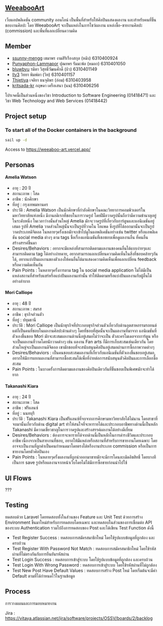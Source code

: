 ## [WeeabooArt](https://befitting-literature-a91.notion.site/WeeabooArt-3a18979db3dd4e12a816db0cf0167f20)

เว็บแอปพลิเคชัน community ออนไลน์ เป็นพื้นที่สำหรับให้ศิลปินแสดงผลงาน และสำหรับคนที่ชื่นชอบงานศิลปะ โดย WeeabooArt จะเป็นแหล่งในการโชว์ผลงาน แหล่งซื้อ-ขายงานศิลปะ (commission) และพื่นที่แลกเปลี่ยนความคิด

## Member
- [ssunny-mengg](https://github.com/ssunny-mengg) เขมาพร งามสิริเรืองสกุล (หมิง) 6310400924
- [Punyaphon-Lammapor](https://github.com/Punyaphon-Lammapor) ปุณยพร รัมมะพ้อ (หมอก) 6310401050
- [bluwbyu](https://github.com/bluwbyu) รมิตา วิสุทธิ์วัฒนศักดิ์ (บิว) 6310401149
- [lly3](https://github.com/lly3) วิทยา พิมพ์ตา (วิท) 6310401157
- [Thjetiya](https://github.com/Thjetiya) เจติยา ธนจุติพร (อ๋อม) 6310403958
- [kritsada-kr](https://github.com/kritsada-kr) กฤษดา เครือเสนา (นน) 6310406256

โปรเจคนี้เป็นส่วนหนึ่งของวิชา Introduction to Software Engineering (01418471) และ วิชา Web Technology and Web Services (01418442)

## Project setup
### To start all of the Docker containers in the background

```sh
sail up -d
```

Access to https://weeaboo-art.vercel.app/

## Personas
#### Amelia Watson
- อายุ : 20 ปี
- สถานะภาพ : โสด
- อาชีพ : นักศึกษา
- ที่อยู่ : กรุงเทพมหานคร
- ประวัติ : Amelia Watson เป็นนักศึกษาที่กำลังศึกษาในคณะวิทยาการคอมพิวเตอร์ในมหาวิทยาลัยแห่งหนึ่ง มีงานอดิเรกที่ชอบในการวาดรูป โดยฝีมือวาดรูปนั้นถือว่ามีความชำนาญอยู่ในระดับหนึ่ง ในเวลาว่างนั้นส่วนใหญ่ Amelia มักจะวาดรูปที่เกี่ยวกับการ์ตูนและแอนิเมชันอยู่เสมอ รูปที่ Amelia วาดส่วนใหญ่นั้นจะเป็นรูปที่วาดใน
ไอแพด ซึ่งรูปที่ได้ออกมานั้นจะเป็นรูปวาดประเภทดิจิตอล ในหลายๆครั้งเธอมักจะเข้าไปดูในแอพลิเคชันอย่างเช่น twitter หรือแอพลิเคชัน social media ต่างๆ ตาม tags ชื่อเรื่องแอนิเมชันที่เธอชอบเพื่อดูผลงานอื่น ที่คนอื่นสร้างสรรค์ขึ้นมา
- Desires/Behaviors : อยากจะมีแหล่งที่สามารถติดตามผลงานของคนอื่นได้แบบง่ายๆและสามารถติดตาม tag ได้อย่างง่ายดาย, อยากสามารถแลกเปลี่ยนความคิดเห็นในสิ่งที่ชอบคล้ายๆกันได้, อยากแบ่งปันผลงานของตัวเองให้คนอื่นได้มาแสดงความคิดเห็นเพื่อแลกเปลี่ยน feedback หรือความคิดเห็นกัน
- Pain Points : ในหลายๆครั้งการตาม tag ใน social media application ไม่ได้มีเป็นแหล่งสถานที่สำหรับแชร์หรือแบ่งปันผลงานเท่านั้น ทำให้ติดตามหรือแบ่งปันผลงานกับผู้อื่นได้อย่างลำบาก

#### Mori Calliope
- อายุ : 48 ปี
- สถานะภาพ : สมรส
- อาชีพ : ธุรกิจส่วนตัว
- ที่อยู่ : ปทุมธานี
- ประวัติ : Mori Calliope เป็นนักธุรกิจที่ประกอบธุรกิจส่วนตัวเกี่ยวกับด้านอุตสาหกรรมรถยนต์ แต่ก็เป็นคนที่ชอบในผลงานศิลปะด้านต่างๆ โดยที่ชอบที่สุดนั้นจะเป็นผลงานที่มาจาก แอนิเมชันที่ตัวเองชื่นชอบ Mori มักจะสะสมผลงานด้านนี้อยู่เสมอไม่ว่าจะเป็น ตัวละครโมเดลจากการ์ตูน หรือจะเป็นผลงานที่วาดโดยนักวาดต่างๆ เช่น ผลงาน Fan arts ก็มีการเก็บสะสมเช่นเดียวกัน โดยส่วนใหญ่จะเป็นผลงานดิจิตอล เขามักชอบที่จะสนับสนุนศิลปินอยู่เสมอผ่านการซื้อภาพวาดต่างๆ
- Desires/Behaviors : เป็นคนชอบสะสมผลงานที่เกี่ยวกับแอนิเมชันที่ตัวเองชื่นชอบอยู่เสมอ, อยากให้มีการแยกผลงานที่สามารถซื้อสะสมได้เพื่อที่ง่ายต่อการสนับสนุนตัวศิลปินและการเลือกซื้อสะสม
- Pain Points : ในบางครั้งการติดตามผลงานของศิลปินเดียวกันที่ชื่นชอบเป็นพิเศษมักจะทำได้ยาก 

#### Takanashi Kiara
- อายุ : 24 ปี
- สถานะภาพ : โสด
- อาชีพ : ฟรีแลนซ์
- ที่อยู่ : นนทบุรี
- ประวัติ :  Takanashi Kiara เป็นฟรีแลนซ์ที่จบจากการศึกษามหาวิทยาลัยได้ไม่นาน โดยสาขาที่จบมานั้นเกี่ยวกับด้าน digital art ทำให้สนใจที่จะหารายได้และประกอบอาชีพทางด้านนี้เป็นหลัก Takanashi มีความเชี่ยวชาญในการวาดรูปและสร้างสรรค์ผลงานได้อย่างดีเยี่ยม
- Desires/Behaviors : ต้องการจะหารายได้จากด้านนี้เป็นหลักในการดำรงชีวิตและประกอบอาชีพ เนื่องจากเป็นสายงานที่ชอบ, อยากให้มีแหล่งหรือสถานที่สำหรับการขายงานโดยเฉพาะ โดยอาจจะเป็นงานที่ลูกค้าเป็นคนกำหนดมาโดยตรงได้หรืองานประเภท commission หรือเป็นการขายงานโดยตัวศิลปินเอง
- Pain Points : ในหลายๆครั้งผลงานที่ถูกนำออกมาขายมักจะมีการโดนละเมิดลิขสิทธิ์ โดยบางทีเป็นการ save รูปหรือผลงานจากหน้าเว็บโดยไม่ได้มีการซื้อขายก่อนนำไปใช้


## UI Flows
???

## Testing
ทดสอบด้วย Laravel โดยทดสอบทั้งในส่วนของ Feature และ Unit Test ด้วยการสร้าง Environment ขึ้นมาใหม่สำหรับการทดสอบโดยเฉพาะ และทดสอบในส่วนของการเชื่อมต่อ API ของระบบ Authentication รวมไปถึงการทดสอบของ Post และได้เขียน Test Function ดังนี้

- Test Register Success : ทดสอบการสมัครสมาชิกใหม่ โดยใช้รูปแบบข้อมูลที่ถูกต้อง และครบถ้วน
- Test Register With Password Not Match : ทดสอบการสมัครสมาชิกใหม่ โดยใช้รหัสผ่านที่ไม่ตรงกันกับการยืนยันรหัสผ่าน
- Test Login Success : ทดสอบการเข้าสู่ระบบ โดยใช้รูปแบบข้อมูลที่ถูกต้อง และครบถ้วน
- Test Login With Wrong Password : ทดสอบการเข้าสู่ระบบ โดยใช้รหัสผ่านที่ไม่ถูกต้อง
- Test New Post Have Default Values : ทดสอบการสร้าง Post ใหม่ โดยเริ่มต้นจะมีค่า Default ตามที่ได้กำหนดไว้ในฐานข้อมูล

## Process
การวางแผนและการมอบหมายงาน

Jira : https://vitaya.atlassian.net/jira/software/projects/OSSV/boards/2/backlog

